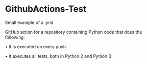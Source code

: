 # GithubActions-Test
Small example of a .yml

GitHub action for a repository containing Python code that does the
following:

• It is executed on every push

• It executes all tests, both in Python 2 and Python 3
